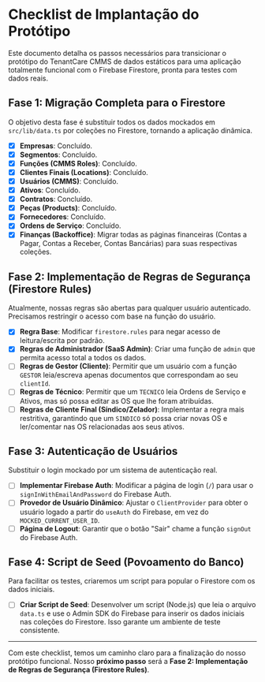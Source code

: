 # Checklist de Implantação do Protótipo

Este documento detalha os passos necessários para transicionar o protótipo do TenantCare CMMS de dados estáticos para uma aplicação totalmente funcional com o Firebase Firestore, pronta para testes com dados reais.

## Fase 1: Migração Completa para o Firestore

O objetivo desta fase é substituir todos os dados mockados em `src/lib/data.ts` por coleções no Firestore, tornando a aplicação dinâmica.

-   [x] **Empresas**: Concluído.
-   [x] **Segmentos**: Concluído.
-   [x] **Funções (CMMS Roles)**: Concluído.
-   [x] **Clientes Finais (Locations)**: Concluído.
-   [x] **Usuários (CMMS)**: Concluído.
-   [x] **Ativos**: Concluído.
-   [x] **Contratos**: Concluído.
-   [x] **Peças (Products)**: Concluído.
-   [x] **Fornecedores**: Concluído.
-   [x] **Ordens de Serviço**: Concluído.
-   [x] **Finanças (Backoffice)**: Migrar todas as páginas financeiras (Contas a Pagar, Contas a Receber, Contas Bancárias) para suas respectivas coleções.

## Fase 2: Implementação de Regras de Segurança (Firestore Rules)

Atualmente, nossas regras são abertas para qualquer usuário autenticado. Precisamos restringir o acesso com base na função do usuário.

-   [x] **Regra Base**: Modificar `firestore.rules` para negar acesso de leitura/escrita por padrão.
-   [x] **Regras de Administrador (SaaS Admin)**: Criar uma função de `admin` que permita acesso total a todos os dados.
-   [ ] **Regras de Gestor (Cliente)**: Permitir que um usuário com a função `GESTOR` leia/escreva apenas documentos que correspondam ao seu `clientId`.
-   [ ] **Regras de Técnico**: Permitir que um `TECNICO` leia Ordens de Serviço e Ativos, mas só possa editar as OS que lhe foram atribuídas.
-   [ ] **Regras de Cliente Final (Síndico/Zelador)**: Implementar a regra mais restritiva, garantindo que um `SINDICO` só possa criar novas OS e ler/comentar nas OS relacionadas aos seus ativos.

## Fase 3: Autenticação de Usuários

Substituir o login mockado por um sistema de autenticação real.

-   [ ] **Implementar Firebase Auth**: Modificar a página de login (`/`) para usar o `signInWithEmailAndPassword` do Firebase Auth.
-   [ ] **Provedor de Usuário Dinâmico**: Ajustar o `ClientProvider` para obter o usuário logado a partir do `useAuth` do Firebase, em vez do `MOCKED_CURRENT_USER_ID`.
-   [ ] **Página de Logout**: Garantir que o botão "Sair" chame a função `signOut` do Firebase Auth.

## Fase 4: Script de Seed (Povoamento do Banco)

Para facilitar os testes, criaremos um script para popular o Firestore com os dados iniciais.

-   [ ] **Criar Script de Seed**: Desenvolver um script (Node.js) que leia o arquivo `data.ts` e use o Admin SDK do Firebase para inserir os dados iniciais nas coleções do Firestore. Isso garante um ambiente de teste consistente.

---

Com este checklist, temos um caminho claro para a finalização do nosso protótipo funcional. Nosso **próximo passo** será a **Fase 2: Implementação de Regras de Segurança (Firestore Rules)**.

